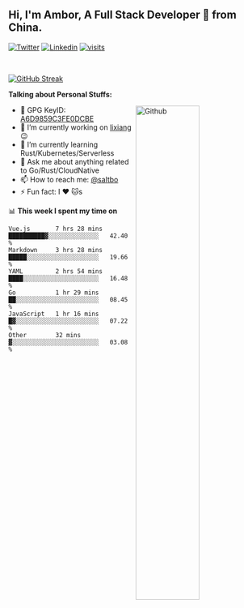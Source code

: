## Hi, I'm Ambor, A Full Stack Developer 🚀 from China.

[![Twitter](https://img.shields.io/badge/-saltbo-1ca0f1?style=flat&logo=twitter&logoColor=white)](https://twitter.com/rdsaltbo)
[![Linkedin](https://img.shields.io/badge/-saltbo-blue?style=flat&logo=Linkedin&logoColor=white)](https://www.linkedin.com/in/saltbo/)
[![visits](https://visitor.vercel.app/page/saltbo?color=light-green)](https://github.com/saltbo/)

&nbsp;  

[![GitHub Streak](http://github-readme-streak-stats.herokuapp.com?user=saltbo&hide_border=true&date_format=M%20j%5B%2C%20Y%5D)](https://git.io/streak-stats)

**Talking about Personal Stuffs:**
<!-- Any image aligned to the right. Beware the width  -->
<img width="50%" align="right" alt="Github" src="https://raw.githubusercontent.com/saltbo/saltbo/master/images/git-header.svg" />

- 🤘 GPG KeyID: [A6D9859C3FE0DCBE](https://saltbo.cn/pgp_keys.asc)
- 🔭 I’m currently working on [lixiang](https://www.lixiang.com/) :wink:
- 🌱 I’m currently learning Rust/Kubernetes/Serverless
- 💬 Ask me about anything related to Go/Rust/CloudNative
- 📫 How to reach me: [@saltbo](https://twitter.com/rdsaltbo)
- ⚡ Fun fact: I :heart: :cat:s


📊 **This week I spent my time on**
<!--START_SECTION:waka-->

```text
Vue.js       7 hrs 28 mins   ██████████▓░░░░░░░░░░░░░░   42.40 %
Markdown     3 hrs 28 mins   █████░░░░░░░░░░░░░░░░░░░░   19.66 %
YAML         2 hrs 54 mins   ████░░░░░░░░░░░░░░░░░░░░░   16.48 %
Go           1 hr 29 mins    ██░░░░░░░░░░░░░░░░░░░░░░░   08.45 %
JavaScript   1 hr 16 mins    █▓░░░░░░░░░░░░░░░░░░░░░░░   07.22 %
Other        32 mins         ▓░░░░░░░░░░░░░░░░░░░░░░░░   03.08 %
```

<!--END_SECTION:waka-->
